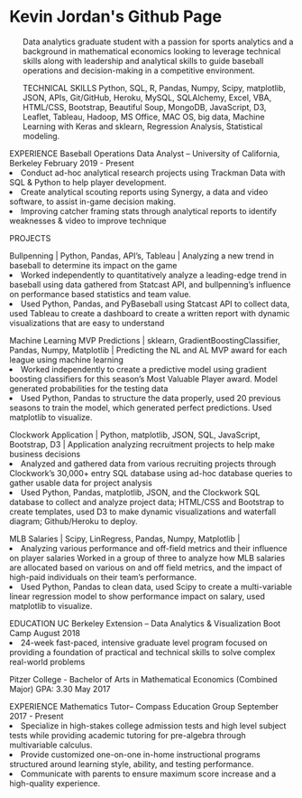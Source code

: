 # Kevin Jordan's Github Page

<ul>
Data analytics graduate student with a passion for sports analytics and a background in mathematical economics looking to leverage technical skills along with leadership and analytical skills to guide baseball operations and decision-making in a competitive environment. </ul>
<ul>
  
TECHNICAL SKILLS
Python, SQL, R, Pandas, Numpy, Scipy, matplotlib, JSON, APIs, Git/GitHub, Heroku, MySQL, SQLAlchemy, Excel, VBA, HTML/CSS, Bootstrap, Beautiful Soup, MongoDB, JavaScript, D3, Leaflet, Tableau, Hadoop, MS Office, MAC OS, big data, Machine Learning with Keras and sklearn, Regression Analysis, Statistical modeling. </ul>
<ul></ul>
EXPERIENCE
Baseball Operations Data Analyst – University of California, Berkeley		        February 2019 - Present
<li>Conduct ad-hoc analytical research projects using Trackman Data with SQL & Python to help player development.</li>
<li>Create analytical scouting reports using Synergy, a data and video software, to assist in-game decision making.</li>
<li>Improving catcher framing stats through analytical reports to identify weaknesses & video to improve technique </li>
<ul></ul>
PROJECTS	
  <ul></ul>
Bullpenning | Python, Pandas, API’s, Tableau  | 
Analyzing a new trend in baseball to determine its impact on the game

<li>Worked independently to quantitatively analyze a leading-edge trend in baseball using data gathered from Statcast API, and bullpenning’s influence on performance based statistics and team value.</li>
<li>Used Python, Pandas, and PyBaseball using Statcast API to collect data, used Tableau to create a dashboard to create a written report with dynamic visualizations that are easy to understand</li>
<ul></ul>
Machine Learning MVP Predictions  | sklearn, GradientBoostingClassifier, Pandas, Numpy, Matplotlib  |  
Predicting the NL and AL MVP award for each league using machine learning

<li>Worked independently to create a predictive model using gradient boosting classifiers for this season’s Most Valuable Player award. Model generated probabilities for the testing data</li>
<li>Used Python, Pandas to structure the data properly, used 20 previous seasons to train the model, which generated perfect predictions. Used matplotlib to visualize.</li>
<ul></ul>
Clockwork Application | Python, matplotlib, JSON, SQL, JavaScript, Bootstrap, D3 |
Application analyzing recruitment projects to help make business decisions 

<li>Analyzed and gathered data from various recruiting projects through Clockwork’s 30,000+ entry SQL database using ad-hoc database queries to gather usable data for project analysis</li>
<li>Used Python, Pandas, matplotlib, JSON, and the Clockwork SQL database to collect and analyze project data; HTML/CSS and Bootstrap to create templates, used D3 to make dynamic visualizations and waterfall diagram; Github/Heroku to deploy.</li>
<ul></ul>
MLB Salaries  | Scipy, LinRegress, Pandas, Numpy, Matplotlib  |   			                

<li>Analyzing various performance and off-field metrics and their influence on player salaries
Worked in a group of three to analyze how MLB salaries are allocated based on various on and off field metrics, and the impact of high-paid individuals on their team’s performance.</li>
<li>Used Python, Pandas to clean data, used Scipy to create a multi-variable linear regression model to show performance impact on salary, used matplotlib to visualize.</li>
<ul></ul>
EDUCATION	
UC Berkeley Extension – Data Analytics & Visualization Boot Camp		     		                                       August 2018
<li>24-week fast-paced, intensive graduate level program focused on providing a foundation of practical and technical skills to solve complex real-world problems</li>

Pitzer College - Bachelor of Arts in Mathematical Economics  (Combined Major)	GPA: 3.30        	                      May 2017
<ul></ul>
EXPERIENCE	
Mathematics Tutor– Compass Education Group					                                                  September 2017 - Present
<li>Specialize in high-stakes college admission tests and high level subject tests while providing academic tutoring for pre-algebra through multivariable calculus.</li>
<li>Provide customized one-on-one in-home instructional programs structured around learning style, ability, and testing performance.</li>
<li>Communicate with parents to ensure maximum score increase and a high-quality experience.</li>

